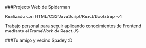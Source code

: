 ###Projecto Web de Spiderman

Realizado con HTML/CSS/JavaScript/React/Bootstrap v.4

Trabajo personal para seguir aplicando conocimientos de Frontend mediante el FrameWork de React.JS

###Tu amigo y vecino Spadey :D
